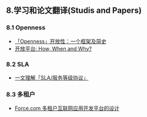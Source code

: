 ## 8.学习和论文翻译(Studis and Papers)
### 8.1 Openness
* [「Openness」开放性：一个框架及简史](./Openness-with-and-without-Information-Technology-a-framework-and-a-brief-history.md)
* [开放平台: How, When and Why?](./opening-platform-how-when-and-why.md)

### 8.2 SLA
* [一文理解「SLA/服务等级协议」](./about-sla.md)

### 8.3 多租户
* [Force.com 多租户互联网应用开发平台的设计](./translatep889-weissman-1-pdf.md)
